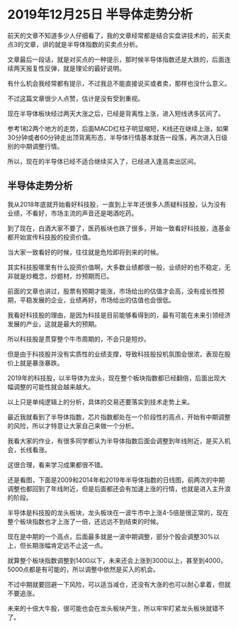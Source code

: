 # 2019年12月25日 半导体走势分析

前天的文章不知道多少人仔细看了，我的文章经常都是结合实盘讲技术的，前天卖点3的文章，讲的就是半导体指数的买卖点分析。

文章最后一段话，就是对买点的一种提示，那时候半导体指数还是大跌的，后面连续两天报复性反弹，就是理论的最好说明。

有什么机会我经常都有提示，不过我总不能直接说买或者卖，那样也没什么意义。

不过这篇文章很少人点赞，估计是没有受到重视。

现在半导体板块经过两天大涨之后，已经是背离性上涨，进入短线诱多区间了。

参考1和2两个地方的走势，后面MACD红柱子明显缩短，K线还在继续上涨，如果30分钟或者60分钟走出顶背离形态，半导体行情基本就告一段落，再次进入日级别的中期调整行情。

所以，现在的半导体已经不适合继续买入了，已经进入逢高卖出区间。

## 半导体走势分析

我从2018年底就开始看好科技股，一直到上半年还很多人质疑科技股，认为没有业绩，不看好，市场主流的声音还是喝酒吃药。

到了现在，白酒大家不要了，医药板块也跌了很多，开始一致看好科技股，连基金都开始宣传科技股的投资价值。

当大家一致看好的时候，往往就是危险即将到来的时候。

其实科技股哪里有什么投资价值啊，大多数业绩都很一般，业绩好的也不稳定，无非就是炒概念，炒题材，炒预期而已。

前面的文章也讲过，股票有预期才能涨，市场给出的估值才会高，没有成长性预期，平稳发展的企业，业绩再好，市场给出的估值也会很低。

我看好科技股的理由，是因为科技是目前能够看得到的，最有可能在未来引领经济发展的产业，这就是最大的预期。

所以科技股是贯穿整个牛市周期的，不会只是短炒。

但是由于科技股并没有实质性的业绩支撑，导致科技股投机氛围会很浓，表现在股价上就是暴涨暴跌。

2019年的科技股，以半导体为龙头，现在整个板块指数都已经翻倍，后面出现大幅调整的可能性就会越来越大。

以上只是单纯逻辑上的分析，具体的交易还要落实到技术走势上来。

最近我就看到了半导体指数，芯片指数都处在一个阶段性的高点，开始有中期调整的风险，所以才特意让大家自己来做一个分析。

我看大家的作业，有很多同学都认为半导体指数后面会调整到年线附近，是买入机会，长线看涨。

这很合理，看来学习成果都很不错。

还是看图，下面是2009和2014年和2019年半导体指数的日线图，前两次的中期调整也都回到了年线附近，但是后面都还会有加速上涨的行情，也就是进入主升浪的阶段。

半导体是科技股的龙头板块，龙头板块在一波牛市中上涨4-5倍是很正常的，现在整个板块指数也才上涨了一倍，还远远不到结束的时候。

现在是中期的一个高点，后面最多就是一波中期调整，部分个股会调整30%以上，但长期涨幅肯定远不止这一点。

就算整个板块指数调整到1400以下，未来还会上涨到3000以上，甚至到4000，5000点都是有可能的，所以调整中依然是买入的机会。

不过中期就要回避一下风险，可以适当减仓，还没有大涨的也可以耐心拿着，但就不要追涨。

未来的十倍大牛股，很可能也会在龙头板块产生，所以牢牢盯紧龙头板块就错不了。